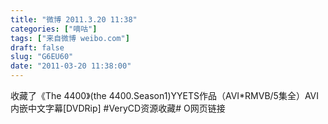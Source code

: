 ```yaml
---
title: "微博 2011.3.20 11:38"
categories: ["嘀咕"]
tags: ["来自微博 weibo.com"]
draft: false
slug: "G6EU60"
date: "2011-03-20 11:38:00"
---
```


<p>收藏了《The 4400》(the 4400.Season1)YYETS作品（AVI*RMVB/5集全）AVI内嵌中文字幕[DVDRip] #VeryCD资源收藏# O网页链接 ​​​​</p>
